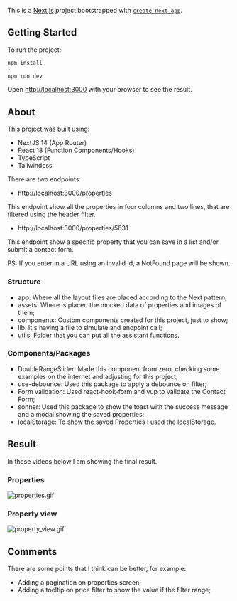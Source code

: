 This is a [Next.js](https://nextjs.org/) project bootstrapped
with [`create-next-app`](https://github.com/vercel/next.js/tree/canary/packages/create-next-app).

## Getting Started

To run the project:

```bash
npm install
-
npm run dev
```

Open [http://localhost:3000](http://localhost:3000) with your browser to see the result.

## About

This project was built using:

- NextJS 14 (App Router)
- React 18 (Function Components/Hooks)
- TypeScript
- Tailwindcss

There are two endpoints:
- http://localhost:3000/properties

This endpoint show all the properties in four columns and two lines, that are filtered using the header filter.

- http://localhost:3000/properties/5631

This endpoint show a specific property that you can save in a list and/or submit a contact form.

PS: If you enter in a URL using an invalid Id, a NotFound page will be shown.

### Structure

- app: Where all the layout files are placed according to the Next pattern;
- assets: Where is placed the mocked data of properties and images of them;
- components: Custom components created for this project, just to show;
- lib: It's having a file to simulate and endpoint call;
- utils: Folder that you can put all the assistant functions.

### Components/Packages

- DoubleRangeSlider: Made this component from zero, checking some examples on the internet and adjusting for this project;
- use-debounce: Used this package to apply a debounce on filter;
- Form validation: Used react-hook-form and yup to validate the Contact Form;
- sonner: Used this package to show the toast with the success message and a modal showing the saved properties;
- localStorage: To show the saved Properties I used the localStorage.

## Result

In these videos below I am showing the final result.

### Properties

![properties.gif](properties.gif)

### Property view

![property_view.gif](property_view.gif)

## Comments

There are some points that I think can be better, for example:
- Adding a pagination on properties screen;
- Adding a tooltip on price filter to show the value if the filter range;
